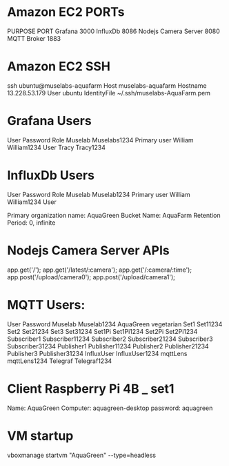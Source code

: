 # Amazon EC2 PORTs
PURPOSE                 PORT
Grafana                 3000
InfluxDb                8086
Nodejs Camera Server    8080
MQTT Broker             1883

# Amazon EC2 SSH
ssh ubuntu@muselabs-aquafarm
Host muselabs-aquafarm
  Hostname 13.228.53.179
  User ubuntu
  IdentityFile ~/.ssh/muselabs-AquaFarm.pem

# Grafana Users
User        Password        Role
Muselab     Muselabs1234    Primary user
William     William1234     User
Tracy       Tracy1234

# InfluxDb Users
User        Password        Role
Muselab     Muselab1234     Primary user
William     William1234     User

Primary organization name: AquaGreen
Bucket Name: AquaFarm
Retention Period: 0, infinite

# Nodejs Camera Server APIs
app.get('/');
app.get('/latest/:camera');
app.get('/:camera/:time');
app.post('/upload/camera0');
app.post('/upload/camera1');

# MQTT Users:
User        Password
Muselab     Muselab1234
AquaGreen   vegetarian
Set1        Set11234
Set2        Set21234
Set3        Set31234
Set1Pi      Set1Pi1234
Set2Pi      Set2Pi1234
Subscriber1 Subscriber11234
Subscriber2 Subscriber21234
Subscriber3 Subscriber31234
Publisher1  Publisher11234
Publisher2  Publisher21234
Publisher3  Publisher31234
InfluxUser  InfluxUser1234
mqttLens    mqttLens1234
Telegraf    Telegraf1234

# Client Raspberry Pi 4B _ set1
Name: AquaGreen
Computer: aquagreen-desktop
password: aquagreen 


# VM startup
vboxmanage startvm "AquaGreen" --type=headless 
